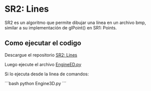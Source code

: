 # SR2: Lines

SR2 es un algoritmo que permite dibujar una línea en un archivo bmp, similar a su implementación de glPoint() en SR1: Points.

## Como ejecutar el codigo

Descargue el repositorio [SR2: Lines](https://github.com/juanferdeleon/SR2-Lines)

Luego ejecute el archivo [EngineED.py](../Engine3D.py)

Si lo ejecuta desde la linea de comandos:

´´´bash
python Engine3D.py
´´´
